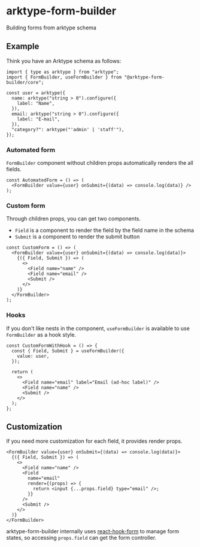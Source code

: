 # arktype-form-builder

Building forms from arktype schema

## Example

Think you have an Arktype schema as follows:

```tsx
import { type as arktype } from "arktype";
import { FormBuilder, useFormBuilder } from "@arktype-form-builder/core";

const user = arktype({
  name: arktype("string > 0").configure({
    label: "Name",
  }),
  email: arktype("string > 0").configure({
    label: "E-mail",
  }),
  "category?": arktype("'admin' | 'staff'"),
});
```

### Automated form

`FormBuilder` component without children props automatically renders the all fields.

```tsx
const AutomatedForm = () => (
  <FormBuilder value={user} onSubmit={(data) => console.log(data)} />
);
```

### Custom form

Through children props, you can get two components. 

* `Field` is a component to render the field by the field name in the schema
* `Submit` is a component to render the submit button

```tsx
const CustomForm = () => (
  <FormBuilder value={user} onSubmit={(data) => console.log(data)}>
    {({ Field, Submit }) => (
      <>
        <Field name="name" />
        <Field name="email" />
        <Submit />
      </>
    )}
  </FormBuilder>
);
```

### Hooks

If you don't like nests in the component, `useFormBuilder` is available to use `FormBuilder` as a hook style.

```tsx
const CustomFormWithHook = () => {
  const { Field, Submit } = useFormBuilder({
    value: user,
  });

  return (
    <>
      <Field name="email" label="Email (ad-hoc label)" />
      <Field name="name" />
      <Submit />
    </>
  );
};
```

## Customization

If you need more customization for each field, it provides render props.

```tsx
<FormBuilder value={user} onSubmit={(data) => console.log(data)}>
  {({ Field, Submit }) => (
    <>
      <Field name="name" />
      <Field
        name="email"
        render={(props) => {
          return <input {...props.field} type="email" />;
        }}
      />
      <Submit />
    </>
  )}
</FormBuilder>
```

arktype-form-builder internally uses [react-hook-form](https://react-hook-form.com/) to manage form states, so accessing `props.field` can get the form controller.
